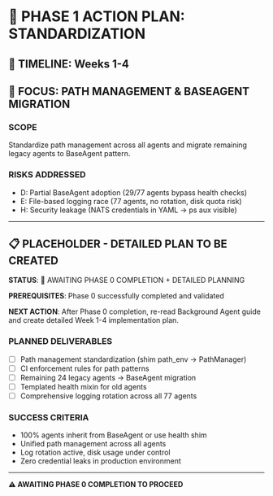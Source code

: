 # 🎯 PHASE 1 ACTION PLAN: STANDARDIZATION

## 📅 TIMELINE: Weeks 1-4

## 🎯 FOCUS: PATH MANAGEMENT & BASEAGENT MIGRATION

### **SCOPE**
Standardize path management across all agents and migrate remaining legacy agents to BaseAgent pattern.

### **RISKS ADDRESSED**
- D: Partial BaseAgent adoption (29/77 agents bypass health checks)
- E: File-based logging race (77 agents, no rotation, disk quota risk)
- H: Security leakage (NATS credentials in YAML → ps aux visible)

---

## 📋 PLACEHOLDER - DETAILED PLAN TO BE CREATED

**STATUS**: 🔄 AWAITING PHASE 0 COMPLETION + DETAILED PLANNING

**PREREQUISITES**: Phase 0 successfully completed and validated

**NEXT ACTION**: After Phase 0 completion, re-read Background Agent guide and create detailed Week 1-4 implementation plan.

### **PLANNED DELIVERABLES**
- [ ] Path management standardization (shim path_env → PathManager)
- [ ] CI enforcement rules for path patterns
- [ ] Remaining 24 legacy agents → BaseAgent migration
- [ ] Templated health mixin for old agents
- [ ] Comprehensive logging rotation across all 77 agents

### **SUCCESS CRITERIA**
- 100% agents inherit from BaseAgent or use health shim
- Unified path management across all agents
- Log rotation active, disk usage under control
- Zero credential leaks in production environment

---

**⚠️ AWAITING PHASE 0 COMPLETION TO PROCEED** 